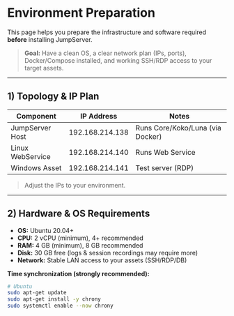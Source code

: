 # Environment Preparation

This page helps you prepare the infrastructure and software required **before** installing JumpServer.

> **Goal:** Have a clean OS, a clear network plan (IPs, ports), Docker/Compose installed, and working SSH/RDP access to your target assets.

---

## 1) Topology & IP Plan

| Component       | IP Address       | Notes                                  |
|-----------------|------------------|----------------------------------------|
| JumpServer Host | 192.168.214.138  | Runs Core/Koko/Luna (via Docker)       |
| Linux WebService| 192.168.214.140  | Runs Web Service                       |
| Windows Asset   | 192.168.214.141  | Test server (RDP)                      |

> Adjust the IPs to your environment.

---

## 2) Hardware & OS Requirements

- **OS:** Ubuntu 20.04+
- **CPU:** 2 vCPU (minimum), 4+ recommended
- **RAM:** 4 GB (minimum), 8 GB recommended
- **Disk:** 30 GB free (logs & session recordings may require more)
- **Network:** Stable LAN access to your assets (SSH/RDP/DB)

**Time synchronization (strongly recommended):**
```bash
# Ubuntu
sudo apt-get update
sudo apt-get install -y chrony
sudo systemctl enable --now chrony

